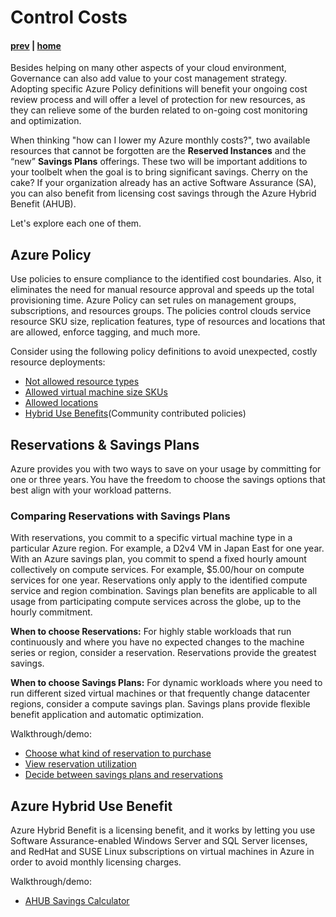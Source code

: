 # Control Costs

#### [prev](./optimize.md) | [home](./readme.md)  

Besides helping on many other aspects of your cloud environment, Governance can also add value to your cost management strategy. Adopting specific Azure Policy definitions will benefit your ongoing cost review process and will offer a level of protection for new resources, as they can relieve some of the burden related to on-going cost monitoring and optimization.

When thinking "how can I lower my Azure monthly costs?", two available resources that cannot be forgotten are the **Reserved Instances** and the “new” **Savings Plans** offerings. These two will be important additions to your toolbelt when the goal is to bring significant savings. Cherry on the cake? If your organization already has an active Software Assurance (SA), you can also benefit from licensing cost savings through the Azure Hybrid Benefit (AHUB).

Let's explore each one of them.


## Azure Policy 

Use policies to ensure compliance to the identified cost boundaries. Also, it eliminates the need for manual resource approval and speeds up the total provisioning time.
Azure Policy can set rules on management groups, subscriptions, and resources groups. The policies control clouds service resource SKU size, replication features, type of resources and locations that are allowed, enforce tagging, and much more. 

Consider using the following policy definitions to avoid unexpected, costly resource deployments:
- [Not allowed resource types](https://portal.azure.com/#blade/Microsoft_Azure_Policy/PolicyDetailBlade/definitionId/%2Fproviders%2FMicrosoft.Authorization%2FpolicyDefinitions%2F6c112d4e-5bc7-47ae-a041-ea2d9dccd749)
- [Allowed virtual machine size SKUs](https://portal.azure.com/#blade/Microsoft_Azure_Policy/PolicyDetailBlade/definitionId/%2Fproviders%2FMicrosoft.Authorization%2FpolicyDefinitions%2Fcccc23c7-8427-4f53-ad12-b6a63eb452b3)
- [Allowed locations](https://ms.portal.azure.com/#view/Microsoft_Azure_Policy/PolicyDetailBlade/definitionId/%2Fproviders%2FMicrosoft.Authorization%2FpolicyDefinitions%2Fe56962a6-4747-49cd-b67b-bf8b01975c4c)
- [Hybrid Use Benefits](https://github.com/Azure/Community-Policy/tree/master/Policies/HybridUseBenefits)(Community contributed policies)

## Reservations & Savings Plans

Azure provides you with two ways to save on your usage by committing for one or three years. You have the freedom to choose the savings options that best align with your workload patterns.


### Comparing Reservations with Savings Plans

With reservations, you commit to a specific virtual machine type in a particular Azure region. For example, a D2v4 VM in Japan East for one year. With an Azure savings plan, you commit to spend a fixed hourly amount collectively on compute services. For example, $5.00/hour on compute services for one year. Reservations only apply to the identified compute service and region combination. Savings plan benefits are applicable to all usage from participating compute services across the globe, up to the hourly commitment.

**When to choose Reservations:** For highly stable workloads that run continuously and where you have no expected changes to the machine series or region, consider a reservation. Reservations provide the greatest savings.

**When to choose Savings Plans:** For dynamic workloads where you need to run different sized virtual machines or that frequently change datacenter regions, consider a compute savings plan. Savings plans provide flexible benefit application and automatic optimization.

Walkthrough/demo:  

- [Choose what kind of reservation to purchase](https://learn.microsoft.com/en-us/azure/cost-management-billing/reservations/determine-reservation-purchase#recommendations-in-the-azure-portal)
- [View reservation utilization](https://learn.microsoft.com/en-us/azure/cost-management-billing/reservations/reservation-utilization)
- [Decide between savings plans and reservations](https://learn.microsoft.com/en-us/azure/cost-management-billing/savings-plan/decide-between-savings-plan-reservation)


## Azure Hybrid Use Benefit

Azure Hybrid Benefit is a licensing benefit, and it works by letting you use Software Assurance-enabled Windows Server and SQL Server licenses, and RedHat and SUSE Linux subscriptions on virtual machines in Azure in order to avoid monthly licensing charges. 

Walkthrough/demo: 

- [AHUB Savings Calculator](https://azure.microsoft.com/en-us/pricing/hybrid-benefit)
